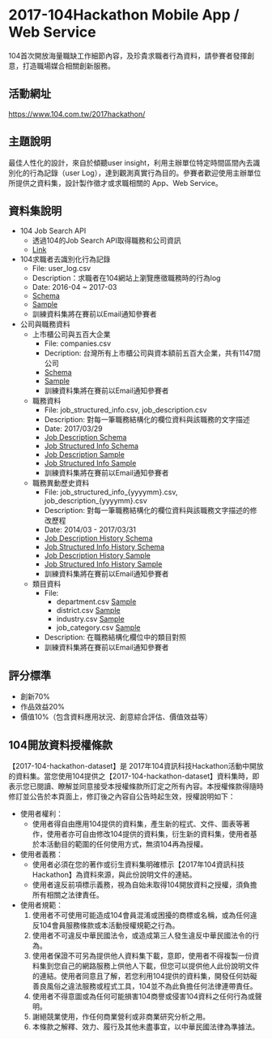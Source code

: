 # 2017-104Hackathon Mobile App / Web Service

104首次開放海量職缺工作細節內容，及珍貴求職者行為資料，請參賽者發揮創意，打造職場媒合相關創新服務。
## 活動網址
https://www.104.com.tw/2017hackathon/
## 主題說明
最佳人性化的設計，來自於傾聽user insight，利用主辦單位特定時間區間內去識別化的行為記錄（user Log），達到觀測真實行為目的。參賽者歡迎使用主辦單位所提供之資料集，設計製作徵才或求職相關的 App、Web Service。
## 資料集說明
* 104 Job Search API
    + 透過104的Job Search API取得職務和公司資訊
    + [Link](http://www.104.com.tw/i/api_doc/jobsearch/)
* 104求職者去識別化行為記錄
    + File: user_log.csv
    + Description：求職者在104網站上瀏覽應徵職務時的行為log
    + Date: 2016-04 ~ 2017-03
    + [Schema](https://github.com/104corp/2017-104Hackathon-AppWebService/blob/master/data-schema/user_log_schema.md)
    + [Sample](https://github.com/104corp/2017-104Hackathon-AppWebService/blob/master/sample-data/user_log_sample.csv) 
    + 訓練資料集將在賽前以Email通知參賽者
* 公司與職務資料
    + 上市櫃公司與五百大企業
        - File: companies.csv 
        - Decription: 台灣所有上市櫃公司與資本額前五百大企業，共有1147間公司
        - [Schema](https://github.com/104corp/2017-104Hackathon-AppWebService/blob/master/data-schema/companies_schema.md)
        - [Sample](https://github.com/104corp/2017-104Hackathon-AppWebService/blob/master/sample-data/companies_sample.csv)
        - 訓練資料集將在賽前以Email通知參賽者
    + 職務資料
        - File: job_structured_info.csv, job_description.csv
        - Description: 對每一筆職務結構化的欄位資料與該職務的文字描述
        - Date: 2017/03/29
        - [Job Description Schema](https://github.com/104corp/2017-104Hackathon-AppWebService/blob/master/data-schema/job_description_schema.md)
        - [Job Structured Info Schema](https://github.com/104corp/2017-104Hackathon-AppWebService/blob/master/data-schema/job_structured_info_schema.md)
        - [Job Description Sample](https://github.com/104corp/2017-104Hackathon-AppWebService/blob/master/sample-data/job_description_sample.csv)
        - [Job Structured Info Sample](https://github.com/104corp/2017-104Hackathon-AppWebService/blob/master/sample-data/job_structured_info_sample.csv)
        - 訓練資料集將在賽前以Email通知參賽者
    + 職務異動歷史資料
        - File: job_structured_info_{yyyymm}.csv, job_description_{yyyymm}.csv
        - Description: 對每一筆職務結構化的欄位資料與該職務文字描述的修改歷程
        - Date: 2014/03 - 2017/03/31 
        - [Job Description History Schema](https://github.com/104corp/2017-104Hackathon-AppWebService/blob/master/data-schema/job_description_history_schema.md)
        - [Job Structured Info History Schema](https://github.com/104corp/2017-104Hackathon-AppWebService/blob/master/data-schema/job_structured_info_history_schema.md)
        - [Job Description History Sample](https://github.com/104corp/2017-104Hackathon-AppWebService/blob/master/sample-data/job_description_2014_sample.csv)
        - [Job Structured Info History Sample](https://github.com/104corp/2017-104Hackathon-AppWebService/blob/master/sample-data/job_structured_info_2014_sample.csv)
        - 訓練資料集將在賽前以Email通知參賽者
    + 類目資料
        - File:
            - department.csv [Sample](https://github.com/104corp/2017-104Hackathon-AppWebService/blob/master/sample-data/department_sample.csv)
            - district.csv [Sample](https://github.com/104corp/2017-104Hackathon-AppWebService/blob/master/sample-data/district_sample.csv)
            - industry.csv [Sample](https://github.com/104corp/2017-104Hackathon-AppWebService/blob/master/sample-data/industry_sample.csv)
            - job_category.csv [Sample](https://github.com/104corp/2017-104Hackathon-AppWebService/blob/master/sample-data/job_category_sample.csv)
        - Description: 在職務結構化欄位中的類目對照
        - 訓練資料集將在賽前以Email通知參賽者

## 評分標準
* 創新70%
* 作品效益20%
* 價值10%（包含資料應用狀況、創意綜合評估、價值效益等）

## 104開放資料授權條款 
【2017-104-hackathon-dataset】是 2017年104資訊科技Hackathon活動中開放的資料集。當您使用104提供之【2017-104-hackathon-dataset】資料集時，即表示您已閱讀、瞭解並同意接受本授權條款所訂定之所有內容。本授權條款得隨時修訂並公告於本頁面上，修訂後之內容自公告時起生效，授權說明如下：

* 使用者權利：
    + 使用者得自由應用104提供的資料集，產生新的程式、文件、圖表等著作，使用者亦可自由修改104提供的資料集，衍生新的資料集，使用者基於本活動目的範圍的任何使用方式，無須104再為授權。
* 使用者義務：
    + 使用者必須在您的著作或衍生資料集明確標示【2017年104資訊科技Hackathon】為資料來源，與此份說明文件的連結。
    + 使用者違反前項標示義務，視為自始未取得104開放資料之授權，須負擔所有相關之法律責任。
* 使用者規範：
    1. 使用者不可使用可能造成104會員混淆或困擾的商標或名稱，或為任何違反104會員服務條款或本活動授權規範之行為。
    2. 使用者不可違反中華民國法令，或造成第三人發生違反中華民國法令的行為。
    3. 使用者保證不可另為提供他人資料集下載，意即，使用者不得複製一份資料集到您自己的網路服務上供他人下載，但您可以提供他人此份說明文件的連結。使用者同意且了解，若您利用104提供的資料集，開發任何妨礙善良風俗之違法服務或程式工具，104並不為此負擔任何法律連帶責任。
    4. 使用者不得意圖或為任何可能損害104商譽或侵害104資料之任何行為或聲明。
    5. 謝絕競業使用，作任何商業營利或非商業研究分析之用。
    6. 本條款之解釋、效力、履行及其他未盡事宜，以中華民國法律為準據法。
